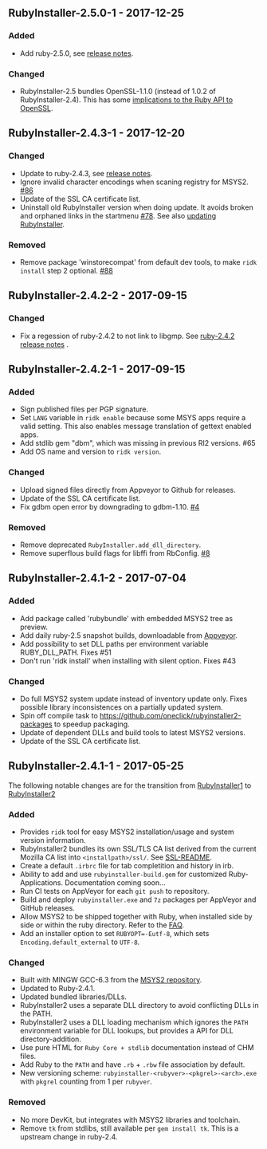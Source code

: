 ## RubyInstaller-2.5.0-1 - 2017-12-25

### Added
- Add ruby-2.5.0, see [release notes](https://www.ruby-lang.org/en/news/2017/12/25/ruby-2-5-0-released/).

### Changed
- RubyInstaller-2.5 bundles OpenSSL-1.1.0 (instead of 1.0.2 of RubyInstaller-2.4).
  This has some [implications to the Ruby API to OpenSSL](https://bugs.ruby-lang.org/issues/12324).


## RubyInstaller-2.4.3-1 - 2017-12-20

### Changed
- Update to ruby-2.4.3, see [release notes](https://www.ruby-lang.org/en/news/2017/12/14/ruby-2-4-3-released/).
- Ignore invalid character encodings when scaning registry for MSYS2.
  [#86](https://github.com/oneclick/rubyinstaller2/issues/86)
- Update of the SSL CA certificate list.
- Uninstall old RubyInstaller version when doing update.
  It avoids broken and orphaned links in the startmenu
  [#78](https://github.com/oneclick/rubyinstaller2/issues/78#issuecomment-330115604).
  See also [updating RubyInstaller](https://github.com/oneclick/rubyinstaller2/wiki/FAQ#q-what-is-recommended-way-to-update-a-ruby-installation).

### Removed
- Remove package 'winstorecompat' from default dev tools, to make `ridk install` step 2 optional.
  [#88](https://github.com/oneclick/rubyinstaller2/issues/88)


## RubyInstaller-2.4.2-2 - 2017-09-15

### Changed
- Fix a regession of ruby-2.4.2 to not link to libgmp.
  See [ruby-2.4.2 release notes](https://www.ruby-lang.org/en/news/2017/09/14/ruby-2-4-2-released/) .


## RubyInstaller-2.4.2-1 - 2017-09-15

### Added
- Sign published files per PGP signature.
- Set `LANG` variable in `ridk enable` because some MSYS apps require a valid setting.
  This also enables message translation of gettext enabled apps.
- Add stdlib gem "dbm", which was missing in previous RI2 versions. #65
- Add OS name and version to `ridk version`.

### Changed
- Upload signed files directly from Appveyor to Github for releases.
- Update of the SSL CA certificate list.
- Fix gdbm open error by downgrading to gdbm-1.10. [#4](https://github.com/oneclick/rubyinstaller2-packages/pull/4)

### Removed
- Remove deprecated `RubyInstaller.add_dll_directory`.
- Remove superflous build flags for libffi from RbConfig. [#8](https://github.com/oneclick/rubyinstaller2-packages/pull/8)


## RubyInstaller-2.4.1-2 - 2017-07-04

### Added
- Add package called 'rubybundle' with embedded MSYS2 tree as preview.
- Add daily ruby-2.5 snapshot builds, downloadable from [Appveyor](https://ci.appveyor.com/project/larskanis/rubyinstaller2-hbuor/branch/master).
- Add possibility to set DLL paths per environment variable RUBY_DLL_PATH. Fixes #51
- Don't run 'ridk install' when installing with silent option. Fixes #43

### Changed
- Do full MSYS2 system update instead of inventory update only.
  Fixes possible library inconsistences on a partially updated system.
- Spin off compile task to https://github.com/oneclick/rubyinstaller2-packages to speedup packaging.
- Update of dependent DLLs and build tools to latest MSYS2 versions.
- Update of the SSL CA certificate list.


## RubyInstaller-2.4.1-1 - 2017-05-25

The following notable changes are for the transition from [RubyInstaller1](https://github.com/oneclick/rubyinstaller) to [RubyInstaller2](https://github.com/oneclick/rubyinstaller2)

### Added
- Provides `ridk` tool for easy MSYS2 installation/usage and system version information.
- RubyInstaller2 bundles its own SSL/TLS CA list derived from the current Mozilla CA list into `<installpath>/ssl/`. See [SSL-README](https://github.com/larskanis/rubyinstaller2/blob/master/resources/ssl/README-SSL.md).
- Create a default `.irbrc` file for tab completition and history in irb.
- Ability to add and use `rubyinstaller-build.gem` for customized Ruby-Applications. Documentation coming soon...
- Run CI tests on AppVeyor for each `git push` to repository.
- Build and deploy `rubyinstaller.exe` and `7z` packages per AppVeyor and GitHub releases.
- Allow MSYS2 to be shipped together with Ruby, when installed side by side or within the ruby directory.
  Refer to the [FAQ](https://github.com/oneclick/rubyinstaller2/wiki/FAQ#user-content-portable-install).
- Add an installer option to set `RUBYOPT=-Eutf-8`, which sets `Encoding.default_external` to `UTF-8`.

### Changed
- Built with MINGW GCC-6.3 from the [MSYS2 repository](https://github.com/Alexpux/MINGW-packages).
- Updated to Ruby-2.4.1.
- Updated bundled libraries/DLLs.
- RubyInstaller2 uses a separate DLL directory to avoid conflicting DLLs in the PATH.
- RubyInstaller2 uses a DLL loading mechanism which ignores the `PATH` environment variable for DLL lookups, but provides a API for DLL directory-addition.
- Use pure HTML for `Ruby Core + stdlib` documentation instead of CHM files.
- Add Ruby to the `PATH` and have `.rb` + `.rbw` file association by default.
- New versioning scheme: `rubyinstaller-<rubyver>-<pkgrel>-<arch>.exe` with `pkgrel` counting from 1 per `rubyver`.

### Removed
- No more DevKit, but integrates with MSYS2 libraries and toolchain.
- Remove `tk` from stdlibs, still available per `gem install tk`. This is a upstream change in ruby-2.4.
